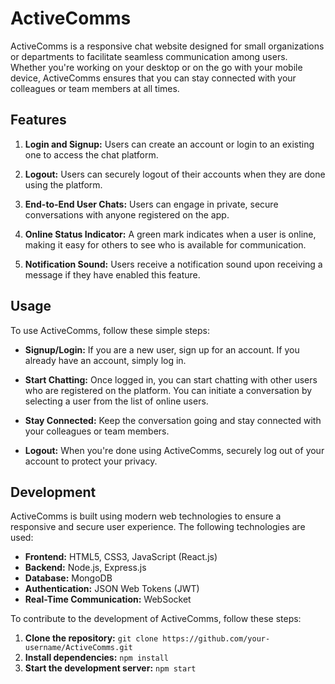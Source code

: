 # ActiveComms

ActiveComms is a responsive chat website designed for small organizations or departments to facilitate seamless communication among users. Whether you're working on your desktop or on the go with your mobile device, ActiveComms ensures that you can stay connected with your colleagues or team members at all times.

## Features
1. **Login and Signup:** Users can create an account or login to an existing one to access the chat platform.

2. **Logout:** Users can securely logout of their accounts when they are done using the platform.

3. **End-to-End User Chats:** Users can engage in private, secure conversations with anyone registered on the app.

4. **Online Status Indicator:** A green mark indicates when a user is online, making it easy for others to see who is available for communication.

5. **Notification Sound:** Users receive a notification sound upon receiving a message if they have enabled this feature.

## Usage
To use ActiveComms, follow these simple steps:

- **Signup/Login:** If you are a new user, sign up for an account. If you already have an account, simply log in.

- **Start Chatting:** Once logged in, you can start chatting with other users who are registered on the platform. You can initiate a conversation by selecting a user from the list of online users.

- **Stay Connected:** Keep the conversation going and stay connected with your colleagues or team members.

- **Logout:** When you're done using ActiveComms, securely log out of your account to protect your privacy.

## Development
ActiveComms is built using modern web technologies to ensure a responsive and secure user experience. The following technologies are used:

- **Frontend:** HTML5, CSS3, JavaScript (React.js)
- **Backend:** Node.js, Express.js
- **Database:** MongoDB
- **Authentication:** JSON Web Tokens (JWT)
- **Real-Time Communication:** WebSocket

To contribute to the development of ActiveComms, follow these steps:

1. **Clone the repository:** `git clone https://github.com/your-username/ActiveComms.git`
2. **Install dependencies:** `npm install`
3. **Start the development server:** `npm start`
